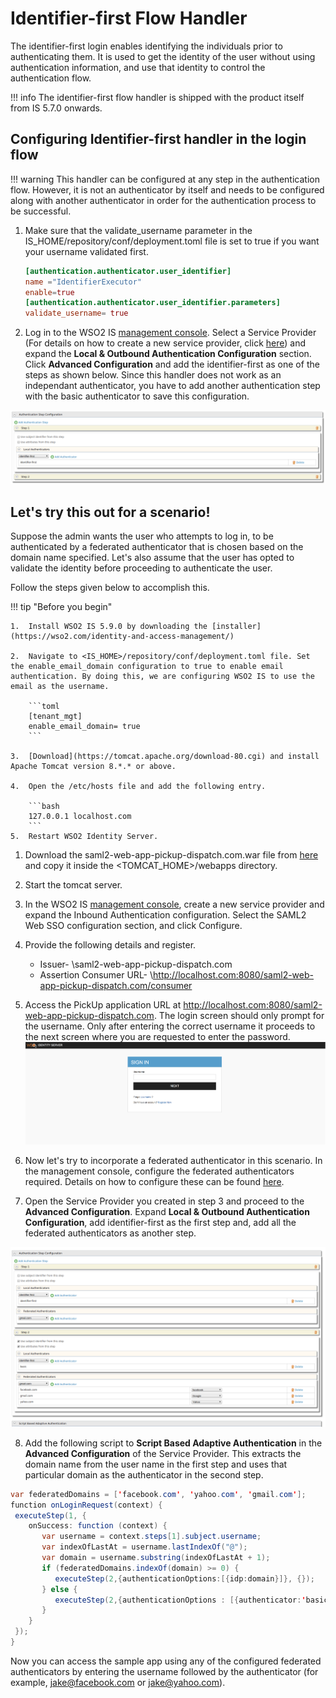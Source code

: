 # Identifier-first Flow Handler

The identifier-first login enables identifying the individuals prior to authenticating them. It is used to get the identity of the user without using authentication information, and use that identity to control the authentication flow.

!!! info 
    The identifier-first flow handler is shipped with the product itself from IS 5.7.0 onwards.

## Configuring Identifier-first handler in the login flow

!!! warning
    This handler can be configured at any step in the authentication flow. However, it is not an authenticator by itself and needs to be configured along with another authenticator in order for the authentication process to be successful.

1.  Make sure that the validate_username parameter in the IS_HOME/repository/conf/deployment.toml file is set to true if you want your username validated first.

    ```toml
    [authentication.authenticator.user_identifier] 
    name ="IdentifierExecutor"
    enable=true
    [authentication.authenticator.user_identifier.parameters]
    validate_username= true
    ```
2.  Log in to the WSO2 IS [management console](../../setup/getting-started-with-the-management-console/). Select a Service Provider (For details on how to create a new service provider, click [here](../../learn/adding-and-configuring-a-service-provider)) and expand the **Local & Outbound Authentication Configuration** section. Click **Advanced Configuration** and add the identifier-first as one of the steps as shown below. Since this handler does not work as an independant authenticator, you have to add another authentication step with the basic authenticator to save this configuration. 

![identifier-first](../assets/img/learn/identifier-first.png)

## Let's try this out for a scenario!

Suppose the admin wants the user who attempts to log in, to be authenticated by a federated authenticator that is chosen based on the domain name specified. Let's also assume that the user has opted to validate the identity before proceeding to authenticate the user. 

Follow the steps given below to accomplish this. 

!!! tip "Before you begin"
    
    1.  Install WSO2 IS 5.9.0 by downloading the [installer](https://wso2.com/identity-and-access-management/)

    2.  Navigate to <IS_HOME>/repository/conf/deployment.toml file. Set the enable_email_domain configuration to true to enable email authentication. By doing this, we are configuring WSO2 IS to use the email as the username.

        ```toml
        [tenant_mgt]
        enable_email_domain= true
        ```

    3.  [Download](https://tomcat.apache.org/download-80.cgi) and install Apache Tomcat version 8.*.* or above.

    4.  Open the /etc/hosts file and add the following entry.

        ```bash
        127.0.0.1 localhost.com
        ```
    5.  Restart WSO2 Identity Server.

1.  Download the saml2-web-app-pickup-dispatch.com.war file from [here](https://github.com/wso2/samples-is/releases) and copy it inside the <TOMCAT_HOME>/webapps directory.

2.  Start the tomcat server.  

3.  In the WSO2 IS [management console](https://localhost:9443/carbon/admin/login.jsp), create a new service provider and expand the Inbound Authentication configuration. Select the SAML2 Web SSO configuration section, and click Configure.

4.  Provide the following details and register.
    -   Issuer- \saml2-web-app-pickup-dispatch.com
    -   Assertion Consumer URL- \http://localhost.com:8080/saml2-web-app-pickup-dispatch.com/consumer

5.  Access the PickUp application URL at http://localhost.com:8080/saml2-web-app-pickup-dispatch.com. The login screen should only prompt for the username. Only after entering the correct username it proceeds to the next screen where you are requested to enter the password. 
    ![only-username](../assets/img/learn/only-username.png)

6.  Now let's try to incorporate a federated authenticator in this scenario. In the management console, configure the federated authenticators required. Details on how to configure these can be found [here](../../learn/configuring-federated-authentication/).  

7.  Open the Service Provider you created in step 3 and proceed to the **Advanced Configuration**. Expand  **Local & Outbound Authentication Configuration**, add identifier-first as the first step and, add all the federated authenticators as another step.  

![identifier-federation](../assets/img/learn/identifier-first-fed.png)

8.  Add the following script to **Script Based Adaptive Authentication** in the **Advanced Configuration** of the Service Provider. This extracts the domain name from the user name in the first step and uses that particular domain as the authenticator in the second step. 

```java 
var federatedDomains = ['facebook.com', 'yahoo.com', 'gmail.com'];
function onLoginRequest(context) {
 executeStep(1, {
    onSuccess: function (context) {
       var username = context.steps[1].subject.username;
       var indexOfLastAt = username.lastIndexOf("@");
       var domain = username.substring(indexOfLastAt + 1);
       if (federatedDomains.indexOf(domain) >= 0) {
          executeStep(2,{authenticationOptions:[{idp:domain}]}, {});
       } else {
          executeStep(2,{authenticationOptions : [{authenticator:'basic'}]} , {});
       }
    }
 });
}
```

Now you can access the sample app using any of the configured federated authenticators by entering the username followed by the authenticator (for example, jake@facebook.com or jake@yahoo.com).